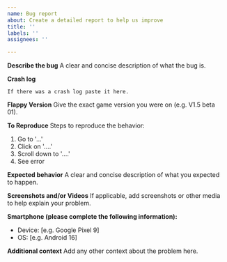 ```yaml
---
name: Bug report
about: Create a detailed report to help us improve
title: ''
labels: ''
assignees: ''

---
```


**Describe the bug**
A clear and concise description of what the bug is.

**Crash log**
```
If there was a crash log paste it here.
```

**Flappy Version**
Give the exact game version you were on (e.g. V1.5 beta 01).

**To Reproduce**
Steps to reproduce the behavior:
1. Go to '...'
2. Click on '....'
3. Scroll down to '....'
4. See error

**Expected behavior**
A clear and concise description of what you expected to happen.

**Screenshots and/or Videos**
If applicable, add screenshots or other media to help explain your problem.

**Smartphone (please complete the following information):**
 - Device: [e.g. Google Pixel 9]
 - OS: [e.g. Android 16]

**Additional context**
Add any other context about the problem here.
